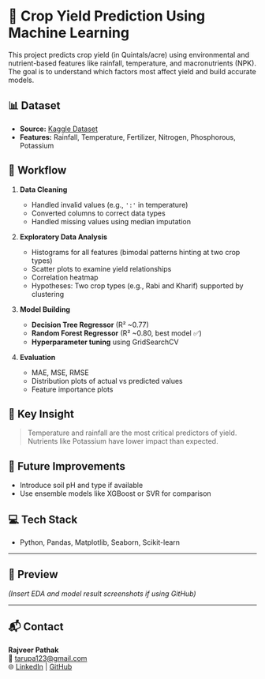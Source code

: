 # 🌾 Crop Yield Prediction Using Machine Learning

This project predicts crop yield (in Quintals/acre) using environmental and nutrient-based features like rainfall, temperature, and macronutrients (NPK). The goal is to understand which factors most affect yield and build accurate models.

## 📊 Dataset
- **Source:** [Kaggle Dataset](https://www.kaggle.com/datasets/yaminh/crop-yield-prediction)
- **Features:** Rainfall, Temperature, Fertilizer, Nitrogen, Phosphorous, Potassium

## 🔧 Workflow

1. **Data Cleaning**
   - Handled invalid values (e.g., `':'` in temperature)
   - Converted columns to correct data types
   - Handled missing values using median imputation

2. **Exploratory Data Analysis**
   - Histograms for all features (bimodal patterns hinting at two crop types)
   - Scatter plots to examine yield relationships
   - Correlation heatmap
   - Hypotheses: Two crop types (e.g., Rabi and Kharif) supported by clustering

3. **Model Building**
   - **Decision Tree Regressor** (R² ~0.77)
   - **Random Forest Regressor** (R² ~0.80, best model ✅)
   - **Hyperparameter tuning** using GridSearchCV

4. **Evaluation**
   - MAE, MSE, RMSE
   - Distribution plots of actual vs predicted values
   - Feature importance plots

## 📌 Key Insight
> Temperature and rainfall are the most critical predictors of yield. Nutrients like Potassium have lower impact than expected.

## 🔮 Future Improvements
- Introduce soil pH and type if available
- Use ensemble models like XGBoost or SVR for comparison

## 💻 Tech Stack
- Python, Pandas, Matplotlib, Seaborn, Scikit-learn

---

## 📸 Preview
*(Insert EDA and model result screenshots if using GitHub)*

---

## 📬 Contact
**Rajveer Pathak**  
📧 [tarupa123@gmail.com](mailto:tarupa123@gmail.com)  
🌐 [LinkedIn](https://www.linkedin.com/in/rajveerpathak/) | [GitHub](https://github.com/rajveerpathak1)
